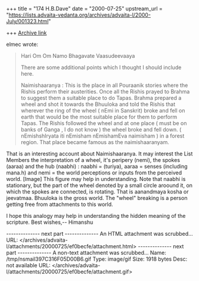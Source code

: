 +++
title = "174 H.B.Dave"
date = "2000-07-25"
upstream_url = "https://lists.advaita-vedanta.org/archives/advaita-l/2000-July/001323.html"

+++
[Archive link](https://lists.advaita-vedanta.org/archives/advaita-l/2000-July/001323.html)

elmec wrote:

> Hari Om
> Om Namo Bhagavate Vaasudeevaaya
>
> There are some additional points which I thought I should include here.
>
> Naimishaaranya :  This is the place in all Pouraanik stories where the
> Rishis perform their austerities.
> Once all the Rishis prayed to Brahma to suggest them a suitable place to
> do Tapas. Brahma prepared a wheel and shot it towards the Bhuuloka and
> told the Rishis that wherever the ring of the wheel ( nEmi in Sanskrit)
> broke and fell on earth that would be the most suitable place for them
> to perform Tapas. The Rishis followed the wheel and at one place ( must
> be on banks of Ganga , I do not know ) the wheel broke and fell down. (
> nEmishshIryata iti nEmisham  nEmishamEva naimisham ) in a forest region.
> That place became famous as the naimishaaranyam.
>

That is an interesting account about Naimishaaranya.
It may interest the List Members the interpretation of a wheel, it's
peripery (nemi), the spokes (aaraa) and the hub (naabhi) :  naabhi =
(turiya), aaraa = senses (including mana.h) and nemi = the world
perceptions or inputs from the perceived world.
[Image] This figure may help in understanding.  Note that naabhi is
stationary, but the part of the wheel denoted by a small circle aroound it,
on which the spokes are connected, is rotating. That is aanandmaya kosha or
jeevatmaa. Bhuuloka is the gross world. The "wheel" breaking is a person
getting free from attachments to this world.

I hope this analogy may help in understanding the hidden meaning of the
scripture.
Best wishes,-- Himanshu

-------------- next part --------------
An HTML attachment was scrubbed...
URL: </archives/advaita-l/attachments/20000725/ef0becfe/attachment.html>
-------------- next part --------------
A non-text attachment was scrubbed...
Name: /tmp/nsmail397C316F05D00B6.gif
Type: image/gif
Size: 1918 bytes
Desc: not available
URL: </archives/advaita-l/attachments/20000725/ef0becfe/attachment.gif>
